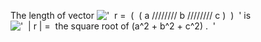 The length of vector
!['  r =  (  ( a //////// b //////// c )  )  '](../dictionary/equation_images/1671.1..png)
is
!['  | r | =  the square root of (a\^2 + b\^2 + c\^2) .  '](../dictionary/equation_images/1671.2..png)
